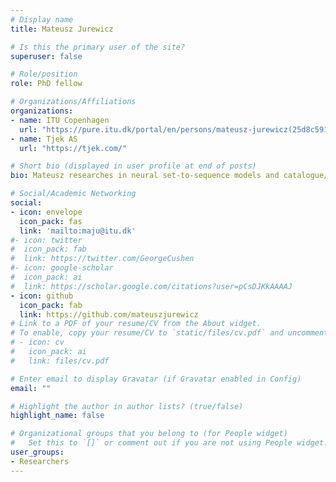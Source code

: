 ```yaml
---
# Display name
title: Mateusz Jurewicz

# Is this the primary user of the site?
superuser: false

# Role/position
role: PhD fellow

# Organizations/Affiliations
organizations:
- name: ITU Copenhagen
  url: "https://pure.itu.dk/portal/en/persons/mateusz-jurewicz(25d8c591-e717-4384-946a-c511595c907e).html"
- name: Tjek AS
  url: "https://tjek.com/"

# Short bio (displayed in user profile at end of posts)
bio: Mateusz researches in neural set-to-sequence models and catalogue/sequence optimisation.

# Social/Academic Networking
social:
- icon: envelope
  icon_pack: fas
  link: 'mailto:maju@itu.dk'
#- icon: twitter
#  icon_pack: fab
#  link: https://twitter.com/GeorgeCushen
#- icon: google-scholar
#  icon_pack: ai
#  link: https://scholar.google.com/citations?user=pCsDJKkAAAAJ
- icon: github
  icon_pack: fab
  link: https://github.com/mateuszjurewicz
# Link to a PDF of your resume/CV from the About widget.
# To enable, copy your resume/CV to `static/files/cv.pdf` and uncomment the lines below.
# - icon: cv
#   icon_pack: ai
#   link: files/cv.pdf

# Enter email to display Gravatar (if Gravatar enabled in Config)
email: ""

# Highlight the author in author lists? (true/false)
highlight_name: false

# Organizational groups that you belong to (for People widget)
#   Set this to `[]` or comment out if you are not using People widget.
user_groups:
- Researchers
---
```


